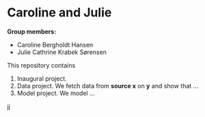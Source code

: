 # Caroline and Julie

**Group members:**
- Caroline Bergholdt Hansen
- Julie Cathrine Krabek Sørensen

This repository contains  
1. Inaugural project. 
2. Data project. We fetch data from **source x** on **y** and show that ...
3. Model project. We model ...


jj
